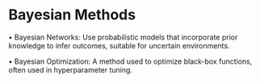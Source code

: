 # Bayesian Methods

• Bayesian Networks: Use probabilistic models that incorporate prior knowledge to infer outcomes, suitable for uncertain environments.

• Bayesian Optimization: A method used to optimize black-box functions, often used in hyperparameter tuning.
